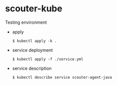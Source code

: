 # scouter-kube
Testing environment


  * apply

    ```
    $ kubectl apply -k .
    ```
  
  * service deployment

    ```
    $ kubectl apply -f ./service.yml
    ```

  * service description

    ```
    $ kubectl describe service scouter-agent-java
    ```
